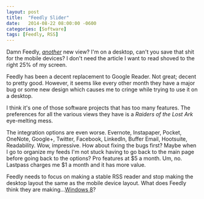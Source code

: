 ```yaml
---
layout: post
title:  "Feedly Slider"
date:   2014-08-22 08:00:00 -0600
categories: [Software]
tags: [Feedly, RSS]
---
```


Damn Feedly, [*another*](http://blog.feedly.com/2014/08/22/feedly-slider/) new view? I'm on a desktop, can't you save that shit for the mobile devices? I don't need the article I want to read shoved to the right 25% of my screen.

Feedly has been a decent replacement to Google Reader. Not great; decent to pretty good. However, it seems like every other month they have a major bug or some new design which causes me to cringe while trying to use it on a desktop.

I think it's one of those software projects that has too many features. The preferences for all the various views they have is a *Raiders of the Lost Ark* eye-melting mess.

The integration options are even worse. Evernote, Instapaper, Pocket, OneNote, Google+, Twitter, Facebook, LinkedIn, Buffer Email, Hootsuite, Readability. Wow, impressive. How about fixing the bugs first? Maybe when I go to organize my feeds I'm not stuck having to go back to the main page before going back to the options? Pro features at $5 a month. Um, no. Lastpass charges me $1 a month and it has more value.

Feedly needs to focus on making a stable RSS reader and stop making the desktop layout the same as the mobile device layout. What does Feedly think they are making...[Windows 8](http://windows.microsoft.com/en-us/windows-8/meet)?
